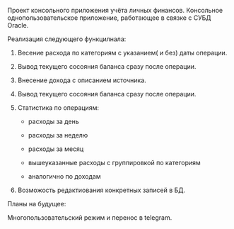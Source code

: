 Проект консольного приложения учёта личных финансов. Консольное однопользовательское приложение, работающее в связке с СУБД Oracle.

Реализация следующего функцилнала:

1. Весение расхода по категориям с указанием( и без) даты операции.

2. Вывод текущего сосояния баланса сразу после операции.

3. Внесение дохода с описанием источника.

4. Вывод текущего сосояния баланса сразу после операции.

5. Статистика по операциям:

    * расходы за день

    * расходы за неделю

    * расходы за месяц

    * вышеуказанные расходы с группировкой по категориям

    * аналогично по доходам

6. Возможость редактиования конкретных записей в БД.


Планы на будущее:

Многопользовательский режим и перенос в telegram.
